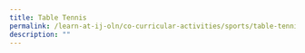 ```yaml
---
title: Table Tennis
permalink: /learn-at-ij-oln/co-curricular-activities/sports/table-tennis/
description: ""
---
```

